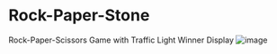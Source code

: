 # Rock-Paper-Stone
Rock-Paper-Scissors Game with Traffic Light Winner Display
![image](https://github.com/user-attachments/assets/6ad95589-77ce-460a-be35-076d58227d86)
